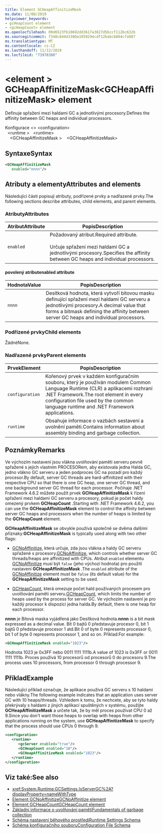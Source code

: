 ```yaml
---
title: Element GCHeapAffinitizeMask
ms.date: 11/08/2019
helpviewer_keywords:
- gcHeapCount element
- <gcHeapCount> element
ms.openlocfilehash: 09d6523fb10692dd3617a3827d5bccf112bc632b
ms.sourcegitcommit: f348c84443380a1959294cdf12babcb804cfa987
ms.translationtype: MT
ms.contentlocale: cs-CZ
ms.lasthandoff: 11/12/2019
ms.locfileid: "73978380"
---
```

# <a name="gcheapaffinitizemask-element"></a><span data-ttu-id="5c529-102">\<element > GCHeapAffinitizeMask</span><span class="sxs-lookup"><span data-stu-id="5c529-102">\<GCHeapAffinitizeMask> element</span></span>

<span data-ttu-id="5c529-103">Definuje spřažení mezi haldami GC a jednotlivými procesory.</span><span class="sxs-lookup"><span data-stu-id="5c529-103">Defines the affinity between GC heaps and individual processors.</span></span>

<span data-ttu-id="5c529-104">Konfigurace \<> </span><span class="sxs-lookup"><span data-stu-id="5c529-104">\<configuration></span></span>\
<span data-ttu-id="5c529-105">&nbsp;&nbsp;\<runtime > </span><span class="sxs-lookup"><span data-stu-id="5c529-105">&nbsp;&nbsp;\<runtime></span></span>\
<span data-ttu-id="5c529-106">&nbsp;&nbsp;&nbsp;&nbsp;\<GCHeapAffinitizeMask ></span><span class="sxs-lookup"><span data-stu-id="5c529-106">&nbsp;&nbsp;&nbsp;&nbsp;\<GCHeapAffinitizeMask></span></span>

## <a name="syntax"></a><span data-ttu-id="5c529-107">Syntaxe</span><span class="sxs-lookup"><span data-stu-id="5c529-107">Syntax</span></span>

```xml
<GCHeapAffinitizeMask
   enabled="nnnn"/>
```

## <a name="attributes-and-elements"></a><span data-ttu-id="5c529-108">Atributy a elementy</span><span class="sxs-lookup"><span data-stu-id="5c529-108">Attributes and elements</span></span>

<span data-ttu-id="5c529-109">Následující části popisují atributy, podřízené prvky a nadřazené prvky.</span><span class="sxs-lookup"><span data-stu-id="5c529-109">The following sections describe attributes, child elements, and parent elements.</span></span>

### <a name="attributes"></a><span data-ttu-id="5c529-110">Atributy</span><span class="sxs-lookup"><span data-stu-id="5c529-110">Attributes</span></span>

|<span data-ttu-id="5c529-111">Atribut</span><span class="sxs-lookup"><span data-stu-id="5c529-111">Attribute</span></span>|<span data-ttu-id="5c529-112">Popis</span><span class="sxs-lookup"><span data-stu-id="5c529-112">Description</span></span>|
|---------------|-----------------|
|`enabled`|<span data-ttu-id="5c529-113">Požadovaný atribut.</span><span class="sxs-lookup"><span data-stu-id="5c529-113">Required attribute.</span></span><br /><br /><span data-ttu-id="5c529-114">Určuje spřažení mezi haldami GC a jednotlivými procesory.</span><span class="sxs-lookup"><span data-stu-id="5c529-114">Specifies the affinity between GC heaps and individual processors.</span></span> |

#### <a name="enabled-attribute"></a><span data-ttu-id="5c529-115">povolený atribut</span><span class="sxs-lookup"><span data-stu-id="5c529-115">enabled attribute</span></span>

|<span data-ttu-id="5c529-116">Hodnota</span><span class="sxs-lookup"><span data-stu-id="5c529-116">Value</span></span>|<span data-ttu-id="5c529-117">Popis</span><span class="sxs-lookup"><span data-stu-id="5c529-117">Description</span></span>|
|-----------|-----------------|
|`nnnn`|<span data-ttu-id="5c529-118">Desítková hodnota, která vytvoří bitovou masku definující spřažení mezi haldami GC serveru a jednotlivými procesory.</span><span class="sxs-lookup"><span data-stu-id="5c529-118">A decimal value that forms a bitmask defining the affinity between server GC heaps and individual processors.</span></span> |

### <a name="child-elements"></a><span data-ttu-id="5c529-119">Podřízené prvky</span><span class="sxs-lookup"><span data-stu-id="5c529-119">Child elements</span></span>

<span data-ttu-id="5c529-120">Žádné</span><span class="sxs-lookup"><span data-stu-id="5c529-120">None.</span></span>

### <a name="parent-elements"></a><span data-ttu-id="5c529-121">Nadřazené prvky</span><span class="sxs-lookup"><span data-stu-id="5c529-121">Parent elements</span></span>

|<span data-ttu-id="5c529-122">Prvek</span><span class="sxs-lookup"><span data-stu-id="5c529-122">Element</span></span>|<span data-ttu-id="5c529-123">Popis</span><span class="sxs-lookup"><span data-stu-id="5c529-123">Description</span></span>|
|-------------|-----------------|
|`configuration`|<span data-ttu-id="5c529-124">Kořenový prvek v každém konfiguračním souboru, který je používán modulem Common Language Runtime (CLR) a aplikacemi rozhraní .NET Framework.</span><span class="sxs-lookup"><span data-stu-id="5c529-124">The root element in every configuration file used by the common language runtime and .NET Framework applications.</span></span>|
|`runtime`|<span data-ttu-id="5c529-125">Obsahuje informace o vazbách sestavení a uvolnění paměti.</span><span class="sxs-lookup"><span data-stu-id="5c529-125">Contains information about assembly binding and garbage collection.</span></span>|

## <a name="remarks"></a><span data-ttu-id="5c529-126">Poznámky</span><span class="sxs-lookup"><span data-stu-id="5c529-126">Remarks</span></span>

<span data-ttu-id="5c529-127">Ve výchozím nastavení jsou vlákna uvolňování paměti serveru pevně spřažené s jejich vlastním PROCESORem, aby existovala jedna Halda GC, jedno vlákno GC serveru a jeden podproces GC na pozadí pro každý procesor.</span><span class="sxs-lookup"><span data-stu-id="5c529-127">By default, server GC threads are hard-affinitized with their respective CPU so that there is one GC heap, one server GC thread, and one background server GC thread for each processor.</span></span> <span data-ttu-id="5c529-128">Počínaje .NET Framework 4.6.2 můžete použít prvek **GCHeapAffinitizeMask** k řízení spřažení mezi haldami GC serveru a procesory, pokud je počet haldy omezený prvkem **GCHeapCount** .</span><span class="sxs-lookup"><span data-stu-id="5c529-128">Starting with .NET Framework 4.6.2, you can use the **GCHeapAffinitizeMask** element to control the affinity between server GC heaps and processors when the number of heaps is limited by the **GCHeapCount** element.</span></span>

<span data-ttu-id="5c529-129">**GCHeapAffinitizeMask** se obvykle používá společně se dvěma dalšími příznaky:</span><span class="sxs-lookup"><span data-stu-id="5c529-129">**GCHeapAffinitizeMask** is typically used along with two other flags:</span></span>

- <span data-ttu-id="5c529-130">[GCNoAffinitize](gcnoaffinitize-element.md), která určuje, zda jsou vlákna a haldy GC serveru spřažené s procesory.</span><span class="sxs-lookup"><span data-stu-id="5c529-130">[GCNoAffinitize](gcnoaffinitize-element.md), which controls whether server GC threads/heaps are affinitized with CPUs.</span></span> <span data-ttu-id="5c529-131">Atribut `enabled` elementu [GCNoAffinitize](gcnoaffinitize-element.md) musí být `false` (jeho výchozí hodnota) pro použití nastavení **GCHeapAffinitizeMask** .</span><span class="sxs-lookup"><span data-stu-id="5c529-131">The `enabled` attribute of the [GCNoAffinitize](gcnoaffinitize-element.md) element must be `false` (its default value) for the **GCHeapAffinitizeMask** setting to be used.</span></span>

- <span data-ttu-id="5c529-132">[GCHeapCount](gcheapcount-element.md), která omezuje počet hald používaných procesem pro uvolňování paměti serveru.</span><span class="sxs-lookup"><span data-stu-id="5c529-132">[GCHeapCount](gcheapcount-element.md), which limits the number of heaps used by the process for server GC.</span></span> <span data-ttu-id="5c529-133">Ve výchozím nastavení je pro každý procesor k dispozici jedna halda.</span><span class="sxs-lookup"><span data-stu-id="5c529-133">By default, there is one heap for each processor.</span></span>

<span data-ttu-id="5c529-134">**nnnn** je Bitová maska vyjádřená jako Desítková hodnota.</span><span class="sxs-lookup"><span data-stu-id="5c529-134">**nnnn** is a bit mask expressed as a decimal value.</span></span> <span data-ttu-id="5c529-135">Bit 0 bajtů 0 představuje procesor 0, bit 1 bajtů 0 představuje procesor 1 atd.</span><span class="sxs-lookup"><span data-stu-id="5c529-135">Bit 0 of byte 0 represents processor 0, bit 1 of byte 0 represents processor 1, and so on.</span></span> <span data-ttu-id="5c529-136">Příklad:</span><span class="sxs-lookup"><span data-stu-id="5c529-136">For example:</span></span>

```xml
<GCHeapAffinitizeMask enabled="1023"/>
```

<span data-ttu-id="5c529-137">Hodnota 1023 je 0x3FF nebo 0011 1111 1111b.</span><span class="sxs-lookup"><span data-stu-id="5c529-137">A value of 1023 is 0x3FF or 0011 1111 1111b.</span></span> <span data-ttu-id="5c529-138">Proces používá 10 procesorů od procesorů 0 do procesoru 9.</span><span class="sxs-lookup"><span data-stu-id="5c529-138">The process uses 10 processors, from processor 0 through processor 9.</span></span>

## <a name="example"></a><span data-ttu-id="5c529-139">Příklad</span><span class="sxs-lookup"><span data-stu-id="5c529-139">Example</span></span>

<span data-ttu-id="5c529-140">Následující příklad označuje, že aplikace používá GC serveru s 10 haldami nebo vlákny.</span><span class="sxs-lookup"><span data-stu-id="5c529-140">The following example indicates that an application uses server GC with 10 heaps/threads.</span></span> <span data-ttu-id="5c529-141">Vzhledem k tomu, že nechcete, aby se tyto haldy překrývaly s haldami z jiných aplikací spuštěných v systému, použijte **GCHeapAffinitizeMask** a určete tak, že by měl proces používat CPU 0 až 9.</span><span class="sxs-lookup"><span data-stu-id="5c529-141">Since you don't want those heaps to overlap with heaps from other applications running on the system, use **GCHeapAffinitizeMask** to specify that the process should use CPUs 0 through 9.</span></span>

```xml
<configuration>
   <runtime>
      <gcServer enabled="true"/>
      <GCHeapCount enabled="10"/>
      <GCHeapAffinitizeMask enabled="1023"/>
   </runtime>
</configuration>
```

## <a name="see-also"></a><span data-ttu-id="5c529-142">Viz také:</span><span class="sxs-lookup"><span data-stu-id="5c529-142">See also</span></span>

- <xref:System.Runtime.GCSettings.IsServerGC%2A?displayProperty=nameWithType>
- [<span data-ttu-id="5c529-143">Element GCNoAffinitize</span><span class="sxs-lookup"><span data-stu-id="5c529-143">GCNoAffinitize element</span></span>](gcnoaffinitize-element.md)
- [<span data-ttu-id="5c529-144">Element GCHeapCount</span><span class="sxs-lookup"><span data-stu-id="5c529-144">GCHeapCount element</span></span>](gcheapcount-element.md)
- [<span data-ttu-id="5c529-145">Základní informace o uvolňování paměti</span><span class="sxs-lookup"><span data-stu-id="5c529-145">Fundamentals of garbage collection</span></span>](../../../../standard/garbage-collection/fundamentals.md)
- [<span data-ttu-id="5c529-146">Schéma nastavení běhového prostředí</span><span class="sxs-lookup"><span data-stu-id="5c529-146">Runtime Settings Schema</span></span>](index.md)
- [<span data-ttu-id="5c529-147">Schéma konfiguračního souboru</span><span class="sxs-lookup"><span data-stu-id="5c529-147">Configuration File Schema</span></span>](../index.md)
